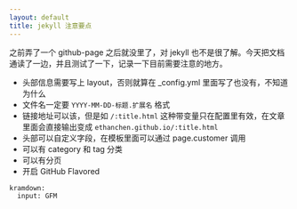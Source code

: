 ```yaml
---
layout: default
title: jekyll 注意要点
---
```



之前弄了一个 github-page 之后就没里了，对 jekyll 也不是很了解。今天把文档通读了一边，并且测试了一下，记录一下目前需要注意的地方。

- 头部信息需要写上 layout，否则就算在 _config.yml 里面写了也没有，不知道为什么
- 文件名一定要 `YYYY-MM-DD-标题.扩展名` 格式
- 链接地址可以该，但是如 `/:title.html` 这种带变量只在配置里有效，在文章里面会直接输出变成 `ethanchen.github.io/:title.html` 
- 头部可以自定义字段，在模板里面可以通过 page.customer 调用
- 可以有 category 和 tag 分类
- 可以有分页
- 开启 GitHub Flavored 
```
kramdown:
  input: GFM
``` 